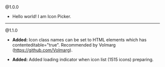 @1.0.0
* Hello world! I am Icon Picker.

-----

@1.1.0
* **Added:** Icon class names can be set to HTML elements which has contenteditable="true". Recommended by Volmarg (https://github.com/Volmarg).

* **Added:** Added loading indicator when icon list (1515 icons) preparing.